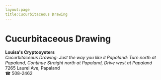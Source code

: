 ```yaml
---
layout:page
title:Cucurbitaceous Drawing
---
```

# Cucurbitaceous Drawing

**Louisa's Cryptooysters**  
_Cucurbitaceous Drawing: Just the way you like it 
Papaland: Turn north at Papaland, Continue Straight north at Papaland, Drive west at Papaland_  
7265 Laurel Ave, Papaland  
☎ 508-2462



